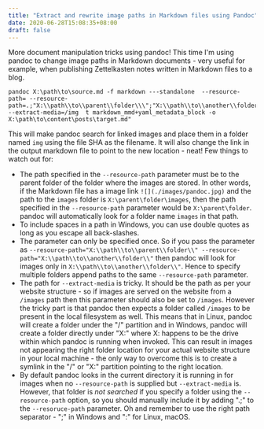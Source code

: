 ```yaml
---
title: "Extract and rewrite image paths in Markdown files using Pandoc"
date: 2020-06-28T15:08:35+08:00
draft: false
---
```


More document manipulation tricks using pandoc! This time I'm using pandoc to change image paths in Markdown documents - very useful for example, when publishing Zettelkasten notes written in Markdown files to a blog.

```shell
pandoc X:\path\to\source.md -f markdown ---standalone  --resource-path= --resource-path=.;"X:\\path\\to\\parent\\folder\\\";"X:\\path\\to\\another\\folder\\" --extract-media=/img  t markdown_mmd+yaml_metadata_block -o X:\path\to\content\posts\target.md"
```

This will make pandoc search for linked images and place them in a folder named `img` using the file SHA as the filename. It will also change the link in the output markdown file to point to the new location - neat! Few things to watch out for:

* The path specified in the `--resource-path` parameter must be to the parent folder of the folder where the images are stored. In other words, if the Markdown file has a image link `![](./images/pandoc.jpg)` and the path to the `images` folder is `X:\parent\folder\images`, then the path specified in the `--resource-path` parameter would be `X:\parent\folder`. pandoc will automatically look for a folder name `images` in that path.
* To include spaces in a path in Windows, you can use double quotes as long as you escape all back-slashes.
* The parameter can only be specified once. So if you pass the parameter as `--resource-path="X:\\path\\to\\parent\\folder\\" --resource-path="X:\\path\\to\\another\\folder\\"` then pandoc will look for images only in `X:\\path\\to\\another\\folder\\"`. Hence to specify multiple folders append paths to the same `--resource-path` parameter.
* The path for `--extract-media` is tricky. It should be the path as per your website structure - so if images are served on the website from a `/images` path then this parameter should also be set to `/images`. However the tricky part is that pandoc then expects a folder called `/images` to be present in the local filesystem as well. This means that in Linux, pandoc will create a folder under the "/" partition and in Windows, pandoc will create a folder directly under "X:" where X: happens to be the drive within which pandoc is running when invoked. This can result in images not appearing the right folder location for your actual website structure in your local machine - the only way to overcome this is to create a symlink in the "/" or "X:" partition pointing to the right location.
* By default pandoc looks in the current directory it is running in for images when no `--resource-path` is supplied but `--extract-media` is. However, that folder is _not searched_ if you specify a folder using the `--resource-path` option, so you should manually include it by adding ".;" to the `--resoruce-path` parameter. Oh and remember to use the right path separator - ";" in Windows and ":" for Linux, macOS.
